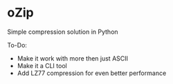 oZip
====

Simple compression solution in Python

To-Do:
 - Make it work with more then just ASCII
 - Make it a CLI tool
 - Add LZ77 compression for even better performance 

